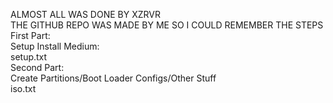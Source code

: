 ALMOST ALL WAS DONE BY XZRVR <br>
THE GITHUB REPO WAS MADE BY ME SO I COULD REMEMBER THE STEPS <br>
First Part: <br>
  Setup Install Medium: <br>
    setup.txt <br>
Second Part: <br>
  Create Partitions/Boot Loader Configs/Other Stuff <br> 
    iso.txt <br>
